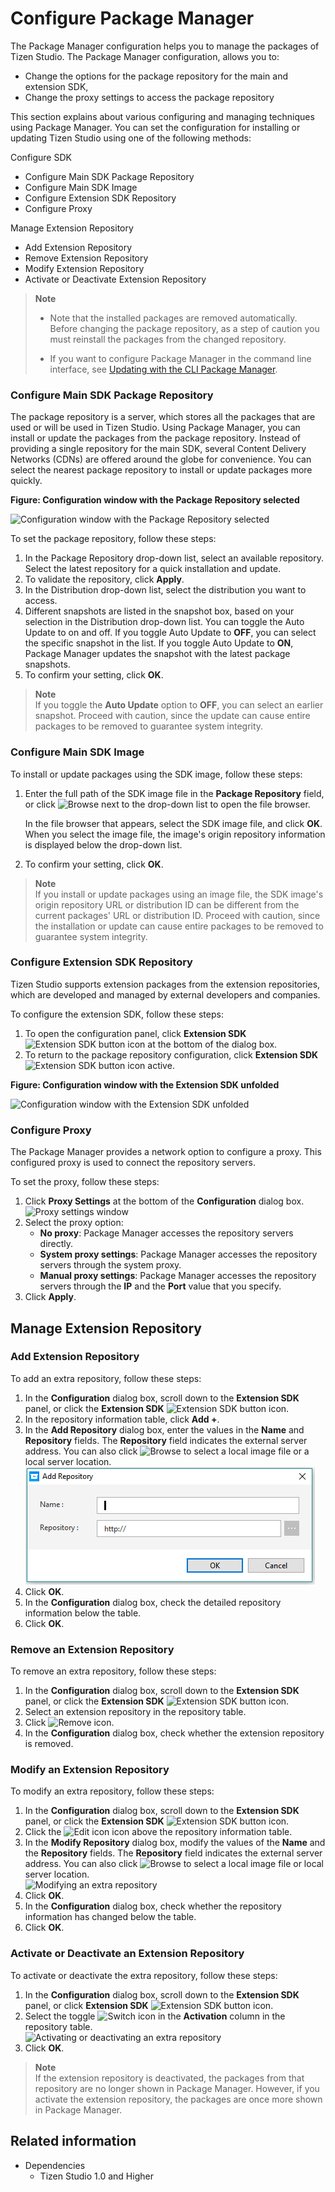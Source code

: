 # Configure Package Manager

The Package Manager configuration helps you to manage the packages of Tizen Studio. 
The Package Manager configuration, allows you to:
- Change the options for the package repository for the main and extension SDK,
- Change the proxy settings to access the package repository

This section explains about various configuring and managing techniques using Package Manager. You can set the configuration for installing or updating Tizen Studio using one of the following methods:

Configure SDK
- Configure Main SDK Package Repository
- Configure Main SDK Image
- Configure Extension SDK Repository
- Configure Proxy

Manage Extension Repository
- Add Extension Repository
- Remove Extension Repository
- Modify Extension Repository
- Activate or Deactivate Extension Repository

> **Note**
>
> - Note that the installed packages are removed automatically. Before changing the package repository, as a step of caution you must reinstall the packages from the changed repository.
> 
> - If you want to configure Package Manager in the command line interface, see [Updating with the CLI Package Manager](update-sdk.md#updating-with-the-cli-package-manager).




### Configure Main SDK Package Repository

The package repository is a server, which stores all the packages that are used or will be used in Tizen Studio. Using Package Manager, you can install or update the packages from the package repository. Instead of providing a single repository for the main SDK, several Content Delivery Networks (CDNs) are offered around the globe for convenience. You can select the nearest package repository to install or update packages more quickly.

**Figure: Configuration window with the Package Repository selected**

![Configuration window with the Package Repository selected](./media/advanced_conf_server.png)

To set the package repository, follow these steps:

1. In the Package Repository drop-down list, select an available repository. Select the latest repository for a quick installation and update.
2. To validate the repository, click **Apply**. 
3. In the Distribution drop-down list, select the distribution you want to access.
4. Different snapshots are listed in the snapshot box, based on your selection in the Distribution drop-down list. You can toggle the Auto Update to on and off. If you toggle Auto Update to **OFF**, you can select the specific snapshot in the list. If you toggle Auto Update to **ON**, Package Manager updates the snapshot with the latest package snapshots.
5. To confirm your setting, click **OK**.

> **Note**  
> If you toggle the **Auto Update** option to **OFF**, you can select an earlier snapshot. Proceed with caution, since the update can cause entire packages to be removed to guarantee system integrity.

### Configure Main SDK Image

To install or update packages using the SDK image, follow these steps:

1. Enter the full path of the SDK image file in the **Package Repository** field, or click ![Browse](./media/advanced_conf_browse.png) next to the drop-down list to open the file browser.

   In the file browser that appears, select the SDK image file, and click **OK**. When you select the image file, the image's origin repository information is displayed below the drop-down list.
2. To confirm your setting, click **OK**.

> **Note**  
> If you install or update packages using an image file, the SDK image's origin repository URL or distribution ID can be different from the current packages' URL or distribution ID. Proceed with caution, since the installation or update can cause entire packages to be removed to guarantee system integrity.

### Configure Extension SDK Repository

Tizen Studio supports extension packages from the extension repositories, which are developed and managed by external developers and companies. 

To configure the extension SDK, follow these steps:

1. To open the configuration panel, click **Extension SDK** ![Extension SDK button icon](./media/advanced_conf_icon_extension.png) at the bottom of the dialog box.
2. To return to the package repository configuration, click **Extension SDK** ![Extension SDK button icon active](./media/advanced_conf_icon_extension_active.png).

**Figure: Configuration window with the Extension SDK unfolded**

![Configuration window with the Extension SDK unfolded](./media/advanced_conf_extension.png)

### Configure Proxy

The Package Manager provides a network option to configure a proxy. This configured proxy is used to connect the repository servers. 

To set the proxy, follow these steps:

1. Click **Proxy Settings** at the bottom of the **Configuration** dialog box.  
![Proxy settings window](./media/advanced_conf_proxy.png)
2. Select the proxy option:
   - **No proxy**: Package Manager accesses the repository servers directly.
   - **System proxy settings**: Package Manager accesses the repository servers through the system proxy.
   - **Manual proxy settings**: Package Manager accesses the repository servers through the **IP** and the **Port** value that you specify.
3. Click **Apply**.


## Manage Extension Repository
### Add Extension Repository

To add an extra repository, follow these steps:

1. In the **Configuration** dialog box, scroll down to the **Extension SDK** panel, or click the **Extension SDK** ![Extension SDK button icon](./media/advanced_conf_icon_extension.png).
2. In the repository information table, click **Add +**.
3. In the **Add Repository** dialog box, enter the values in the **Name** and **Repository** fields. The **Repository** field indicates the external server address. You can also click ![Browse](./media/advanced_conf_browse.png) to select a local image file or a local server location.  
![Adding an extra repository](./media/advanced_conf_add_extra.png)
4. Click **OK**.
5. In the **Configuration** dialog box, check the detailed repository information below the table.
6. Click **OK**.

### Remove an Extension Repository

To remove an extra repository, follow these steps:

1. In the **Configuration** dialog box, scroll down to the **Extension SDK** panel, or click the **Extension SDK** ![Extension SDK button icon](./media/advanced_conf_icon_extension.png).
2. Select an extension repository in the repository table.
3. Click ![Remove icon](./media/advanced_conf_icon_remove.png).
4. In the **Configuration** dialog box, check whether the extension repository is removed.

### Modify an Extension Repository

To modify an extra repository, follow these steps:

1. In the **Configuration** dialog box, scroll down to the **Extension SDK** panel, or click the **Extension SDK** ![Extension SDK button icon](./media/advanced_conf_icon_extension.png).
2. Click the ![Edit icon](./media/advanced_conf_icon_edit.png) icon above the repository information table.
3. In the **Modify Repository** dialog box, modify the values of the **Name** and the **Repository** fields. The **Repository** field indicates the external server address. You can also click ![Browse](./media/advanced_conf_browse.png) to select a local image file or local server location.  
![Modifying an extra repository](./media/advanced_conf_edit_extra.png)
4. Click **OK**.
5. In the **Configuration** dialog box, check whether the repository information has changed below the table.
6. Click **OK**.

### Activate or Deactivate an Extension Repository

To activate or deactivate the extra repository, follow these steps:

1. In the **Configuration** dialog box, scroll down to the **Extension SDK** panel, or click **Extension SDK** ![Extension SDK button icon](./media/advanced_conf_icon_extension.png).
2. Select the toggle ![Switch icon](./media/advanced_conf_icon_switch.png) in the **Activation** column in the repository table.  
![Activating or deactivating an extra repository](./media/advanced_conf_activate_extra.png)
3. Click **OK**.

> **Note**  
> If the extension repository is deactivated, the packages from that repository are no longer shown in Package Manager. However, if you activate the extension repository, the packages are once more shown in Package Manager.




## Related information
- Dependencies
  - Tizen Studio 1.0 and Higher

